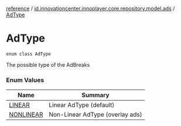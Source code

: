 [reference](../../index.md) / [id.innovationcenter.innoplayer.core.repository.model.ads](../index.md) / [AdType](./index.md)

# AdType

`enum class AdType`

The possible type of the AdBreaks

### Enum Values

| Name | Summary |
|---|---|
| [LINEAR](-l-i-n-e-a-r.md) | Linear AdType (default) |
| [NONLINEAR](-n-o-n-l-i-n-e-a-r.md) | Non-Linear AdType (overlay ads) |
